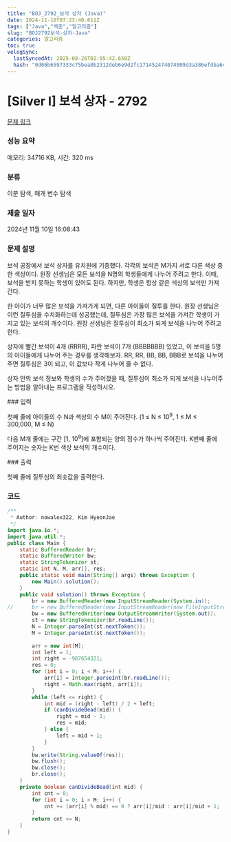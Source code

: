 ```yaml
---
title: "BOJ_2792_보석 상자 (Java)"
date: 2024-11-10T07:23:40.611Z
tags: ["Java","백준","알고리즘"]
slug: "BOJ2792보석-상자-Java"
categories: 알고리즘
toc: true
velogSync:
  lastSyncedAt: 2025-08-26T02:05:42.650Z
  hash: "0d06b6597333c75bea0b2312deb6e9d2fc171452474074009d3a386efdba6cb5"
---
```


# [Silver I] 보석 상자 - 2792 
[문제 링크](https://www.acmicpc.net/problem/2792) 
### 성능 요약
메모리: 34716 KB, 시간: 320 ms
### 분류
이분 탐색, 매개 변수 탐색
### 제출 일자
2024년 11월 10일 16:08:43
### 문제 설명
<p>보석 공장에서 보석 상자를 유치원에 기증했다. 각각의 보석은 M가지 서로 다른 색상 중 한 색상이다. 원장 선생님은 모든 보석을 N명의 학생들에게 나누어 주려고 한다. 이때, 보석을 받지 못하는 학생이 있어도 된다. 하지만, 학생은 항상 같은 색상의 보석만 가져간다.</p>
<p>한 아이가 너무 많은 보석을 가져가게 되면, 다른 아이들이 질투를 한다. 원장 선생님은 이런 질투심을 수치화하는데 성공했는데, 질투심은 가장 많은 보석을 가져간 학생이 가지고 있는 보석의 개수이다. 원장 선생님은 질투심이 최소가 되게 보석을 나누어 주려고 한다.</p>
<p>상자에 빨간 보석이 4개 (RRRR), 파란 보석이 7개 (BBBBBBB) 있었고, 이 보석을 5명의 아이들에게 나누어 주는 경우를 생각해보자. RR, RR, BB, BB, BBB로 보석을 나누어주면 질투심은 3이 되고, 이 값보다 작게 나누어 줄 수 없다.</p>
<p>상자 안의 보석 정보와 학생의 수가 주어졌을 때, 질투심이 최소가 되게 보석을 나누어주는 방법을 알아내는 프로그램을 작성하시오.</p>
### 입력 
 <p>첫째 줄에 아이들의 수 N과 색상의 수 M이 주어진다. (1 ≤ N ≤ 10<sup>9</sup>, 1 ≤ M ≤ 300,000, M ≤ N)</p>
<p>다음 M개 줄에는 구간 [1, 10<sup>9</sup>]에 포함되는 양의 정수가 하나씩 주어진다. K번째 줄에 주어지는 숫자는 K번 색상 보석의 개수이다.</p>
### 출력 
 <p>첫째 줄에 질투심의 최솟값을 출력한다.</p>

### 코드
```java
/**
 * Author: nowalex322, Kim HyeonJae
 */
import java.io.*;
import java.util.*;
public class Main {
	static BufferedReader br;
	static BufferedWriter bw;
	static StringTokenizer st;
	static int N, M, arr[], res;
	public static void main(String[] args) throws Exception {
		new Main().solution();
	}
	public void solution() throws Exception {
		br = new BufferedReader(new InputStreamReader(System.in));
//		br = new BufferedReader(new InputStreamReader(new FileInputStream("input.txt")));
		bw = new BufferedWriter(new OutputStreamWriter(System.out));
		st = new StringTokenizer(br.readLine());
		N = Integer.parseInt(st.nextToken());
		M = Integer.parseInt(st.nextToken());
		
		arr = new int[M];
		int left = 1;
		int right = -987654321;
		res = 0;
		for (int i = 0; i < M; i++) {
			arr[i] = Integer.parseInt(br.readLine());
			right = Math.max(right, arr[i]);
		}
		while (left <= right) {
			int mid = (right - left) / 2 + left;
			if (canDivideBead(mid)) {
				right = mid - 1;
				res = mid;
			} else {
				left = mid + 1;
			}
		}
		bw.write(String.valueOf(res));
		bw.flush();
		bw.close();
		br.close();
	}
	private boolean canDivideBead(int mid) {
		int cnt = 0;
		for (int i = 0; i < M; i++) {
			cnt += (arr[i] % mid) == 0 ? arr[i]/mid : arr[i]/mid + 1;
		}
		return cnt <= N;
	}
}
```